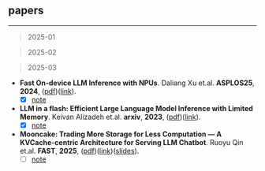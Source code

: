 ## papers

---

>2025-01

>2025-02

>2025-03

- **Fast On-device LLM Inference with NPUs**. Daliang Xu et.al. **ASPLOS25**, **2024**, ([pdf](pdf/Fast_On-device_LLM_Inference_with_NPUs.pdf))([link](http://arxiv.org/abs/2407.05858v2)).
  - [x] [note](#2407.05858v2)
- **LLM in a flash: Efficient Large Language Model Inference with Limited Memory**. Keivan Alizadeh et.al. **arxiv**, **2023**, ([pdf](pdf/LLM_in_a_flash__Efficient_Large_Language_Model_Inference_with_Limited___Memory.pdf))([link](http://arxiv.org/abs/2312.11514v3)).
  - [x] [note](#2312.11514v3)
- **Mooncake: Trading More Storage for Less Computation — A KVCache-centric Architecture for Serving LLM Chatbot**. Ruoyu Qin et.al. **FAST**, **2025**, ([pdf](pdf/Mooncake.pdf))([link](https://www.usenix.org/system/files/fast25-qin.pdf))([slides](pdf/Mooncake_fast25_slides-qin.pdf/)).
  - [ ] [note](#fast25-qin)
